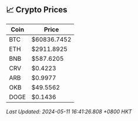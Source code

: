 ## 📈 Crypto Prices

| Coin | Price |
| ---- | ----- |
| BTC | $60836.7452 |
| ETH | $2911.8925 |
| BNB | $587.6205 |
| CRV | $0.4223 |
| ARB | $0.9977 |
| OKB | $49.5562 |
| DOGE | $0.1436 |

_Last Updated: 2024-05-11 16:41:26.808 +0800 HKT_